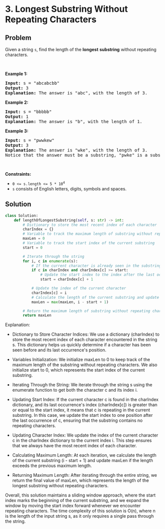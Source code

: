 # 3. Longest Substring Without Repeating Characters

## Problem

<p>Given a string <code>s</code>, find the length of the <strong>longest</strong> <span data-keyword="substring-nonempty"><strong>substring</strong></span> without repeating characters.</p>

<p>&nbsp;</p>
<p><strong class="example">Example 1:</strong></p>

<pre>
<strong>Input:</strong> s = &quot;abcabcbb&quot;
<strong>Output:</strong> 3
<strong>Explanation:</strong> The answer is &quot;abc&quot;, with the length of 3.
</pre>

<p><strong class="example">Example 2:</strong></p>

<pre>
<strong>Input:</strong> s = &quot;bbbbb&quot;
<strong>Output:</strong> 1
<strong>Explanation:</strong> The answer is &quot;b&quot;, with the length of 1.
</pre>

<p><strong class="example">Example 3:</strong></p>

<pre>
<strong>Input:</strong> s = &quot;pwwkew&quot;
<strong>Output:</strong> 3
<strong>Explanation:</strong> The answer is &quot;wke&quot;, with the length of 3.
Notice that the answer must be a substring, &quot;pwke&quot; is a subsequence and not a substring.
</pre>

<p>&nbsp;</p>
<p><strong>Constraints:</strong></p>

<ul>
    <li><code>0 &lt;= s.length &lt;= 5 * 10<sup>4</sup></code></li>
    <li><code>s</code> consists of English letters, digits, symbols and spaces.</li>
</ul>

## Solution

```python
class Solution:
    def lengthOfLongestSubstring(self, s: str) -> int:
        # Dictionary to store the most recent index of each character
        charIndex = {}
        # Variable to track the maximum length of substring without repeating characters
        maxLen = 0
        # Variable to track the start index of the current substring
        start = 0

        # Iterate through the string
        for i, c in enumerate(s):
            # If the current character is already seen in the substring and its index is after the start index
            if c in charIndex and charIndex[c] >= start:
                # Update the start index to the index after the last occurrence of the character
                start = charIndex[c] + 1

            # Update the index of the current character
            charIndex[c] = i
            # Calculate the length of the current substring and update maxLen if needed
            maxLen = max(maxLen, i - start + 1)

        # Return the maximum length of substring without repeating characters
        return maxLen
```

Explanation:

- Dictionary to Store Character Indices: We use a dictionary (charIndex) to store the most recent index of each character encountered in the string s. This dictionary helps us quickly determine if a character has been seen before and its last occurrence's position.

- Variables Initialization: We initialize maxLen to 0 to keep track of the maximum length of the substring without repeating characters. We also initialize start to 0, which represents the start index of the current substring.

- Iterating Through the String: We iterate through the string s using the enumerate function to get both the character c and its index i.

- Updating Start Index: If the current character c is found in the charIndex dictionary, and its last occurrence's index (charIndex[c]) is greater than or equal to the start index, it means that c is repeating in the current substring. In this case, we update the start index to one position after the last occurrence of c, ensuring that the substring contains no repeating characters.

- Updating Character Index: We update the index of the current character c in the charIndex dictionary to the current index i. This step ensures that we always have the most recent index of each character.

- Calculating Maximum Length: At each iteration, we calculate the length of the current substring (i - start + 1) and update maxLen if the length exceeds the previous maximum length.

- Returning Maximum Length: After iterating through the entire string, we return the final value of maxLen, which represents the length of the longest substring without repeating characters.

Overall, this solution maintains a sliding window approach, where the start index marks the beginning of the current substring, and we expand the window by moving the start index forward whenever we encounter repeating characters. The time complexity of this solution is O(n), where n is the length of the input string s, as it only requires a single pass through the string.
